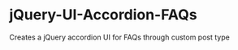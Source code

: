 jQuery-UI-Accordion-FAQs
========================

Creates a jQuery accordion UI for FAQs through custom post type
